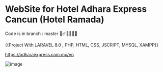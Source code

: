 # WebSite for Hotel Adhara Express Cancun (Hotel Ramada)

Code is in branch : master 👾☄️👨🏻‍🚀🚀

{{Project With LARAVEL 8.0 , PHP, HTML, CSS, JSCRIPT, MYSQL, XAMPP}}

https://adharaexpress.com.mx/en

![image](https://user-images.githubusercontent.com/47259829/153304820-9dae1844-75e8-40e2-ae05-e14f761bab81.png)
